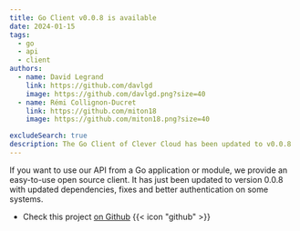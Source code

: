 ```yaml
---
title: Go Client v0.0.8 is available
date: 2024-01-15
tags:
  - go
  - api
  - client
authors:
  - name: David Legrand
    link: https://github.com/davlgd
    image: https://github.com/davlgd.png?size=40
  - name: Rémi Collignon-Ducret
    link: https://github.com/miton18
    image: https://github.com/miton18.png?size=40

excludeSearch: true
description: The Go Client of Clever Cloud has been updated to v0.0.8
---
```


If you want to use our API from a Go application or module, we provide an easy-to-use open source client. It has just been updated to version 0.0.8 with updated dependencies, fixes and better authentication on some systems.

- Check this project [on Github](https://github.com/CleverCloud/clevercloud-client-go) {{< icon "github" >}}  